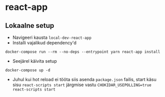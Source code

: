 # react-app

## Lokaalne setup

- Navigeeri kausta `local-dev-react-app`
- Installi vajalikud dependency'd
```
docker-compose run --rm --no-deps --entrypoint yarn react-app install
```
- Seejärel käivita setup
```
docker-compose up -d
```

- Juhul kui hot reload ei tööta siis asenda `package.json` failis, start käsu sisu `react-scripts start` järgmise vastu  `CHOKIDAR_USEPOLLING=true react-scripts start` 